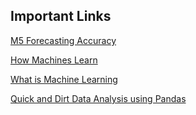 ## Important Links

[M5 Forecasting Accuracy](https://www.kaggle.com/c/m5-forecasting-accuracy/overview/prizes)

[How Machines Learn](https://www.youtube.com/watch?v=R9OHn5ZF4Uo)

[What is Machine Learning](https://www.youtube.com/watch?v=f_uwKZIAeM0&t=3s)

[Quick and Dirt Data Analysis using Pandas](https://machinelearningmastery.com/quick-and-dirty-data-analysis-with-pandas/)
